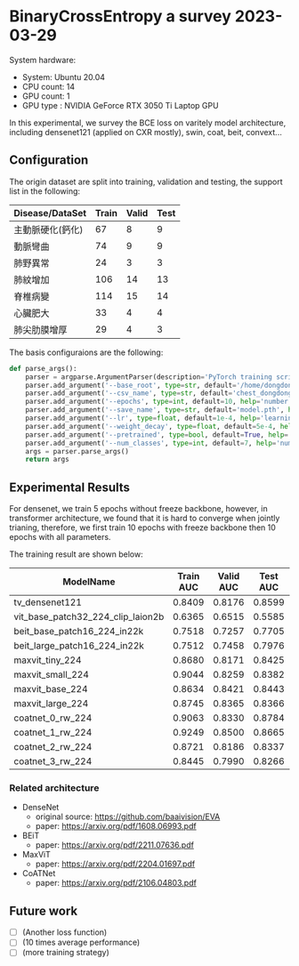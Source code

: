 # BinaryCrossEntropy a survey 2023-03-29

System hardware:

- System: Ubuntu 20.04 
- CPU count:	14
- GPU count:	1
- GPU type :	NVIDIA GeForce RTX 3050 Ti Laptop GPU


In this experimental, we survey the BCE loss on varitely model architecture, including densenet121 (applied on CXR mostly),
swin, coat, beit, convext...

## Configuration

The origin dataset are split into training, validation and testing, the support list in the following:

| Disease/DataSet        | Train | Valid | Test |
|------------------|--------|---------|---------|
| 主動脈硬化(鈣化)   | 67     | 8       | 9       |
| 動脈彎曲         | 74     | 9       | 9       |
| 肺野異常         | 24     | 3       | 3       |
| 肺紋增加         | 106    | 14      | 13      |
| 脊椎病變         | 114    | 15      | 14      |
| 心臟肥大         | 33     | 4       | 4       |
| 肺尖肋膜增厚      | 29     | 4       | 3       |

The basis configuraions are the following:

```python
def parse_args():
    parser = argparse.ArgumentParser(description='PyTorch training script')
    parser.add_argument('--base_root', type=str, default='/home/dongdong/Medical-Image-Analysis/CXR/xray_jpg/', help='path to the base data directory')
    parser.add_argument('--csv_name', type=str, default='chest_dongdong.csv', help='name of the CSV file containing the dataset')
    parser.add_argument('--epochs', type=int, default=10, help='number of training epochs')
    parser.add_argument('--save_name', type=str, default='model.pth', help='name of the file to save the trained model')
    parser.add_argument('--lr', type=float, default=1e-4, help='learning rate for the optimizer')
    parser.add_argument('--weight_decay', type=float, default=5e-4, help='weight decay for the optimizer')
    parser.add_argument('--pretrained', type=bool, default=True, help='transfer learning or not')
    parser.add_argument('--num_classes', type=int, default=7, help='number of classes')
    args = parser.parse_args()
    return args
```

## Experimental Results

For densenet, we train 5 epochs without freeze backbone, however, in transformer architecture, we found that it is hard to converge when jointly trianing, therefore, we first train 10 epochs with freeze backbone then 10 epochs with all parameters.

The training result are shown below:

| ModelName | Train AUC | Valid AUC | Test AUC | params(M) |
|-----------|-----------|-----------|----------|--------|
|tv_densenet121|0.8409|0.8176|0.8599|7.98|
|vit_base_patch32_224_clip_laion2b|0.6365|0.6515|0.5585|88.2|
|beit_base_patch16_224_in22k|0.7518|0.7257|0.7705|102.56|
|beit_large_patch16_224_in22k|0.7512|0.7458|0.7976|<a class="max">325.79</a>|
|maxvit_tiny_224|0.8680|0.8171|0.8425|30.92|
|maxvit_small_224|0.9044|0.8259|0.8382|68.93|
|maxvit_base_224|0.8634|0.8421|0.8443|119.47|
|maxvit_large_224|0.8745|0.8365|0.8366|211.79|
|coatnet_0_rw_224|0.9063|0.8330|<a class="max">0.8784</a>|27.44|
|coatnet_1_rw_224|<a class="max">0.9249</a>|<a class="max">0.8500</a>|0.8665|41.72|
|coatnet_2_rw_224|0.8721|0.8186|0.8337|73.89|
|coatnet_3_rw_224|0.8445|0.7990|0.8266|165.17|

### Related architecture

- DenseNet
   - original source: https://github.com/baaivision/EVA
   - paper: https://arxiv.org/pdf/1608.06993.pdf
- BEiT
   - paper: https://arxiv.org/pdf/2211.07636.pdf
- MaxViT
   - paper: https://arxiv.org/pdf/2204.01697.pdf
- CoATNet
   - paper: https://arxiv.org/pdf/2106.04803.pdf

<!-- <style>
    .max {
        color: red;
        font-weight: bold;
    }
</style> -->

## Future work

- [ ] (Another loss function)
- [ ] (10 times average performance)
- [ ] (more training strategy)
